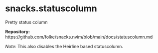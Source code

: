 # snacks.statuscolumn

Pretty status column

**Repository:** <https://github.com/folke/snacks.nvim/blob/main/docs/statuscolumn.md>

_Note_: This also disables the Heirline based statuscolumn.
